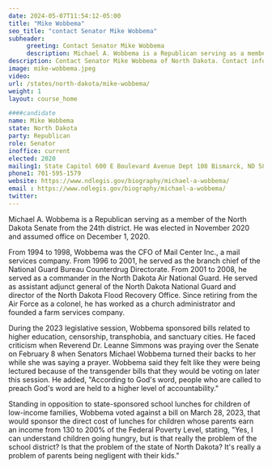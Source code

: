 ```yaml
---
date: 2024-05-07T11:54:12-05:00
title: "Mike Wobbema"
seo_title: "contact Senator Mike Wobbema"
subheader:
     greeting: Contact Senator Mike Wobbema
     description: Michael A. Wobbema is a Republican serving as a member of the North Dakota Senate from the 24th district. He was elected in November 2020 and assumed office on December 1, 2020.
description: Contact Senator Mike Wobbema of North Dakota. Contact information for Mike Wobbema includes email address, phone number, and mailing address.
image: mike-wobbema.jpeg
video:
url: /states/north-dakota/mike-wobbema/
weight: 1
layout: course_home

####candidate
name: Mike Wobbema
state: North Dakota
party: Republican
role: Senator
inoffice: current
elected: 2020
mailing1: State Capitol 600 E Boulevard Avenue Dept 108 Bismarck, ND 58505-0360
phone1: 701-595-1579
website: https://www.ndlegis.gov/biography/michael-a-wobbema/
email : https://www.ndlegis.gov/biography/michael-a-wobbema/
twitter:
---
```

Michael A. Wobbema is a Republican serving as a member of the North Dakota Senate from the 24th district. He was elected in November 2020 and assumed office on December 1, 2020.

From 1994 to 1998, Wobbema was the CFO of Mail Center Inc., a mail services company. From 1996 to 2001, he served as the branch chief of the National Guard Bureau Counterdrug Directorate. From 2001 to 2008, he served as a commander in the North Dakota Air National Guard. He served as assistant adjunct general of the North Dakota National Guard and director of the North Dakota Flood Recovery Office. Since retiring from the Air Force as a colonel, he has worked as a church administrator and founded a farm services company.

During the 2023 legislative session, Wobbema sponsored bills related to higher education, censorship, transphobia, and sanctuary cities. He faced criticism when Reverend Dr. Leanne Simmons was praying over the Senate on February 8 when Senators Michael Wobbema turned their backs to her while she was saying a prayer. Wobbema said they felt like they were being lectured because of the transgender bills that they would be voting on later this session. He added, "According to God's word, people who are called to preach God's word are held to a higher level of accountability."

Standing in opposition to state-sponsored school lunches for children of low-income families, Wobbema voted against a bill on March 28, 2023, that would sponsor the direct cost of lunches for children whose parents earn an income from 130 to 200% of the Federal Poverty Level, stating, "Yes, I can understand children going hungry, but is that really the problem of the school district? Is that the problem of the state of North Dakota? It's really a problem of parents being negligent with their kids."
